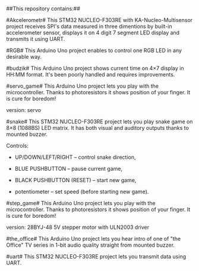 ##This repository contains:##

#Akcelerometr#
This STM32 NUCLEO-F303RE with KA-Nucleo-Multisensor project receives SPI's data measured in three dimentions by built-in accelerometer sensor,
displays it on 4 digit 7 segment LED display and transmits it using UART.

#RGB#
This Arduino Uno project enables to control one RGB LED in any desirable way.

#budzik#
This Arduino Uno project shows current time on 4×7 display in HH:MM format.
It's been poorly handled and requires improvements.

#servo_game#
This Arduino Uno project lets you play with the microcontroller. Thanks to photoresistors it shows position of your finger. It is cure for boredom!

version: servo

#snake#
This STM32 NUCLEO-F303RE project lets you play snake game on 8×8 (1088BS) LED matrix.
It has both visual and auditory outputs thanks to mounted buzzer.

Controls:

* UP/DOWN/LEFT/RIGHT – control snake direction,

* BLUE PUSHBUTTON – pause current game,

* BLACK PUSHBUTTON (RESET) – start new game,

* potentiometer – set speed (before starting new game).

#step_game#
This Arduino Uno project lets you play with the microcontroller. Thanks to photoresistors it shows position of your finger. It is cure for boredom!

version: 28BYJ-48 5V stepper motor with ULN2003 driver

#the_office#
This Arduino Uno project lets you hear intro of one of "the Office" TV series in 1-bit audio quality straight from mounted buzzer.

#uart#
This STM32 NUCLEO-F303RE project lets you transmit data using UART.
